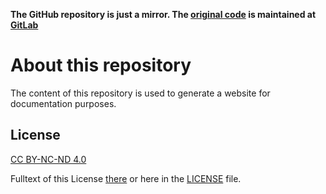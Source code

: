 **The GitHub repository is just a mirror. The [original code](https://gitlab.com/akutschi/docs/) is maintained at [GitLab](https://gitlab.com/)**

# About this repository

The content of this repository is used to generate a website for documentation purposes.

## License

[CC BY-NC-ND 4.0](https://creativecommons.org/licenses/by-nc-nd/4.0/)

Fulltext of this License [there](https://creativecommons.org/licenses/by-nc-nd/4.0/legalcode) or here in the [LICENSE](https://gitlab.com/akutschi/docs/blob/master/LICENSE) file.

